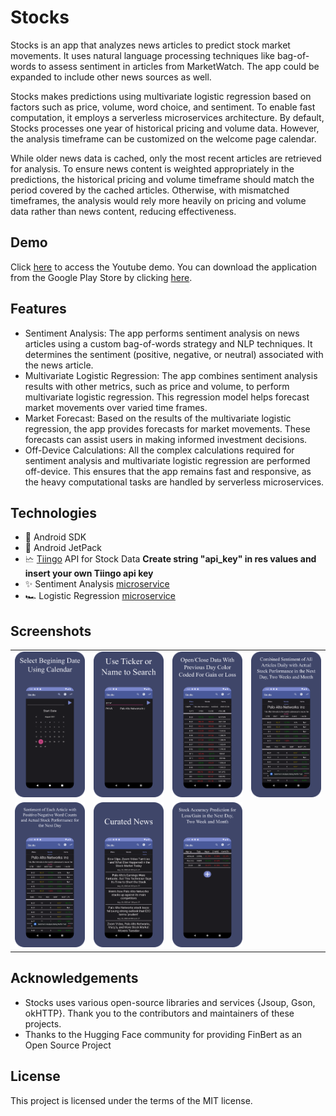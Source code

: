 # Stocks

Stocks is an app that analyzes news articles to predict stock market movements. It uses natural language processing techniques like bag-of-words to assess sentiment in articles from MarketWatch. The app could be expanded to include other news sources as well. 

Stocks makes predictions using multivariate logistic regression based on factors such as price, volume, word choice, and sentiment. To enable fast computation, it employs a serverless microservices architecture. By default, Stocks processes one year of historical pricing and volume data. However, the analysis timeframe can be customized on the welcome page calendar. 

While older news data is cached, only the most recent articles are retrieved for analysis. To ensure news content is weighted appropriately in the predictions, the historical pricing and volume timeframe should match the period covered by the cached articles. Otherwise, with mismatched timeframes, the analysis would rely more heavily on pricing and volume data rather than news content, reducing effectiveness.

## Demo

Click [here](https://www.youtube.com/watch?v=HYekJElfHBM) to access the Youtube demo. You can download the application from the Google Play Store by clicking [here](https://play.google.com/store/apps/details?id=gemenielabs.sentiment).

## Features

<ul>
<li>Sentiment Analysis: The app performs sentiment analysis on news articles using a custom bag-of-words strategy and NLP techniques. It determines the sentiment (positive, negative, or neutral) associated with the news article.</li>
<li>Multivariate Logistic Regression: The app combines sentiment analysis results with other metrics, such as price and volume, to perform multivariate logistic regression. This regression model helps forecast market movements over varied time frames.</li>
<li>Market Forecast: Based on the results of the multivariate logistic regression, the app provides forecasts for market movements. These forecasts can assist users in making informed investment decisions.</li>
<li>Off-Device Calculations: All the complex calculations required for sentiment analysis and multivariate logistic regression are performed off-device. This ensures that the app remains fast and responsive, as the heavy computational tasks are handled by serverless microservices.</li>
</ul>

## Technologies

- 🤖 Android SDK
- 🚀 Android JetPack
- 🗠 [Tiingo](https://www.tiingo.com/) API for Stock Data <b>Create string "api_key" in res values and insert your own Tiingo api key</b>
- ✨ Sentiment Analysis [microservice](https://github.com/HatmanStack/python-sentiment-analysis)
- 🏎️ Logistic Regression [microservice](https://github.com/HatmanStack/python-logistic-prediction)


## Screenshots

<table>
  <tr>
    <td><img src="https://github.com/HatmanStack/android-stocks/blob/main/pics/sentiment.png" alt="Image 1"></td>
    <td><img src="https://github.com/HatmanStack/android-stocks/blob/main/pics/sentiment1.png" alt="Image 2"></td>
    <td><img src="https://github.com/HatmanStack/android-stocks/blob/main/pics/sentiment2.png" alt="Image 3"></td>
    <td><img src="https://github.com/HatmanStack/android-stocks/blob/main/pics/sentiment3.png" alt="Image 4"></td>
    </tr>
    <tr>
    <td><img src="https://github.com/HatmanStack/android-stocks/blob/main/pics/sentiment4.png" alt="Image 5"></td>
    <td><img src="https://github.com/HatmanStack/android-stocks/blob/main/pics/sentiment5.png" alt="Image 6"></td>
    <td><img src="https://github.com/HatmanStack/android-stocks/blob/main/pics/sentiment6.png" alt="Image 7"></td>
  </tr>
</table>

## Acknowledgements

<ul>
<li>Stocks uses various open-source libraries and services {Jsoup, Gson, okHTTP}. Thank you to the contributors and maintainers of these projects.</li>
<li>Thanks to the Hugging Face community for providing FinBert as an Open Source Project</li>
</ul>

## License

This project is licensed under the terms of the MIT license.
